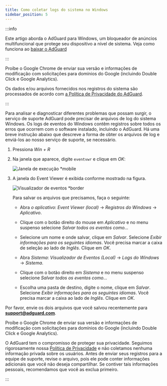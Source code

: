 ```yaml
---
title: Como coletar logs do sistema no Windows
sidebar_position: 5
---
```


:::info

Este artigo aborda o AdGuard para Windows, um bloqueador de anúncios multifuncional que protege seu dispositivo a nível de sistema. Veja como funciona ao [baixar o AdGuard](https://agrd.io/download-kb-adblock)

:::

Proíbe o Google Chrome de enviar sua versão e informações de modificação com solicitações para domínios do Google (incluindo Double Click e Google Analytics).

Os dados e/ou arquivos fornecidos nos registros do sistema são processados de acordo com [a Política de Privacidade do AdGuard](https://adguard.com/en/privacy.html).

:::

Para analisar e diagnosticar diferentes problemas que possam surgir, o serviço de suporte AdGuard pode precisar de arquivos de log do sistema Windows. Os logs de eventos do Windows contêm registros sobre todos os erros que ocorrem com o software instalado, incluindo o AdGuard. Há uma breve instrução abaixo que descreve a forma de obter os arquivos de log e enviá-los ao nosso serviço de suporte, se necessário.

1. Pressiona *Win + R*

1. Na janela que aparece, digite `eventvwr` e clique em *OK*:

    ![Janela de execução *mobile](https://cdn.adtidy.org/public/Adguard/kb/newscreenshots/En/eng_event_logs_1.png)

1. A janela do Event Viewer é exibida conforme mostrado na figura.

    ![Visualizador de eventos *border](https://cdn.adtidy.org/public/Adguard/kb/newscreenshots/En/eng_event_logs_2.png)

    Para salvar os arquivos que precisamos, faça o seguinte:

    - Abra *o aplicativo*: *Event Viewer (local)* → *Registros do Windows* → *Aplicativo*.

    - Clique com o botão direito do mouse em *Aplicativo* e no menu suspenso selecione *Salvar todos os eventos como...*

    - Selecione um nome e onde salvar, clique em *Salvar*. Selecione *Exibir informações para os seguintes idiomas*. Você precisa marcar a caixa de seleção ao lado de *Inglês*. Clique em *OK*.

    - Abra *Sistema*: *Visualizador de Eventos (Local)* → *Logs do Windows* → *Sistema*.

    - Clique com o botão direito em *Sistema* e no menu suspenso selecione *Salvar todos os eventos como...*

    - Escolha uma pasta de destino, digite o nome, clique em *Salvar*. Selecione *Exibir informações para os seguintes idiomas*. Você precisa marcar a caixa ao lado de *Inglês*. Clique em *OK*.

Por favor, envie os dois arquivos que você salvou recentemente para **support@adguard.com**.

Proíbe o Google Chrome de enviar sua versão e informações de modificação com solicitações para domínios do Google (incluindo Double Click e Google Analytics).

O AdGuard tem o compromisso de proteger sua privacidade. Seguimos rigorosamente nossa [Política de Privacidade](https://adguard.com/privacy/windows.html) e não coletamos nenhuma informação privada sobre os usuários. Antes de enviar seus registros para a equipe de suporte, revise o arquivo, pois ele pode conter informações adicionais que você não deseja compartilhar. Se contiver tais informações pessoais, recomendamos que você as exclua primeiro.

:::

